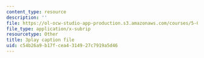```yaml
---
content_type: resource
description: ''
file: https://ol-ocw-studio-app-production.s3.amazonaws.com/courses/5-07sc-biological-chemistry-i-fall-2013/c54b26a9b17fcea4314927c7919a5d46_wyT7EFJlBak.srt
file_type: application/x-subrip
resourcetype: Other
title: 3play caption file
uid: c54b26a9-b17f-cea4-3149-27c7919a5d46
---
```

